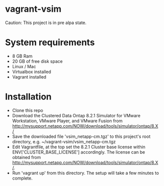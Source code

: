vagrant-vsim
============
Caution: This project is in pre alpa state.

System requirements
============
 - 8 GB Ram
 - 20 GB of free disk space
 - Linux / Mac
 - Virtualbox installed
 - Vagrant installed

Installation
============
 - Clone this repo
 - Download the Clustered Data Ontap 8.2.1 Simulator for VMware Workstation, VMware Player, and VMware Fusion from http://mysupport.netapp.com/NOW/download/tools/simulator/ontap/8.X/
 - Save the downloaded file 'vsim_netapp-cm.tgz' to this project's root directory, e.g. ~/vagrant-vsim/vsim_netapp-cm.tgz
 - Edit Vagrantfile, at the top set the 8.2.1 Cluster base license within ENV['CLUSTER_BASE_LICENSE'] accordingly. The license can be obtained from http://mysupport.netapp.com/NOW/download/tools/simulator/ontap/8.X/.
 - Run 'vagrant up' from this directory. The setup will take a few minutes to complete.
